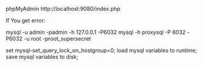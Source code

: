 phpMyAdmin
http://localhost:9080/index.php

If You get error:

mysql -u admin -padmin -h 127.0.0.1 -P6032
mysql -h proxysql -P 6032 -P6032 -u root -proot_supersecret

set mysql-set_query_lock_on_hostgroup=0;
load mysql variables to runtime;
save mysql variables to disk;
